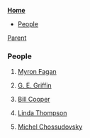 <!-- START doctoc generated TOC please keep comment here to allow auto update -->
<!-- DON'T EDIT THIS SECTION, INSTEAD RE-RUN doctoc TO UPDATE -->
**[Home](#pages/blog/cv19/index)**

- [People](#people)

<!-- END doctoc generated TOC please keep comment here to allow auto update -->

[Parent](#pages/blog/cv19/index)

### People

1. [Myron Fagan](#pages/blog/cv19/people/myron-fagan)

1. [G. E. Griffin](#pages/blog/cv19/people/griffin)

1. [Bill Cooper](#pages/blog/cv19/people/bill-cooper)

1. [Linda Thompson](#pages/blog/cv19/people/linda-thompson)

1. [Michel Chossudovsky](#pages/blog/cv19/people/michel-chossudovsky)
